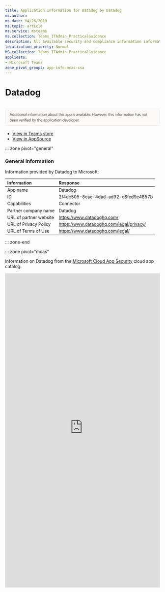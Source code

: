 ```yaml
---
title: Application Information for Datadog by Datadog
ms.author: 
ms.date: 04/26/2019
ms.topic: article
ms.service: msteams
ms.collection: Teams_ITAdmin_PracticalGuidance
description: All available security and compliance information information for Datadog, its data handling policies, its Microsoft Cloud App Security app catalog information, and security/compliance information in the CSA STAR registry.
localization_priority: Normal
MS.collection: Teams_ITAdmin_PracticalGuidance
appliesto:
- Microsoft Teams
zone_pivot_groups: app-info-mcas-csa
---
```

# Datadog

<br/><img alt="Non-attested image" src="./images/unattested.png" width="650"/>

* <a href="https://teams.microsoft.com/l/app/2f4dc505-8eae-4dad-ad92-c6fed9e4857b" target="_blank">View in Teams store</a>
* <a href="https://appsource.microsoft.com/en-us/product/office/WA104381836" target="_blank">View in AppSource</a>

::: zone pivot="general"

### General information

Information provided by Datadog to Microsoft:

| **Information** | **Response** |
|:----------------|:-------------|
| App name | Datadog |
| ID | 2f4dc505-8eae-4dad-ad92-c6fed9e4857b |
| Capabilities | Connector |
| Partner company name | Datadog |
| URL of partner website | <https://www.datadoghq.com/> |
| URL of Privacy Policy | <https://www.datadoghq.com/legal/privacy/> |
| URL of Terms of Use | <https://www.datadoghq.com/legal/> |

::: zone-end


::: zone pivot="mcas"

Information on Datadog from the [Microsoft Cloud App Security](https://www.microsoft.com/en-us/enterprise-mobility-security/cloud-app-security) cloud app catalog:

<iframe height='1020' title='Microsoft Cloud App Security Information' src='https://3ca685143b5b46b4b0e5266dadf2e97c.codepen.website/#/dashboard/21427' frameborder='no'  style='width: 100%;'>

<a href="https://3ca685143b5b46b4b0e5266dadf2e97c.codepen.website/#/dashboard/21427" target="_blank">View in a new tab</a>

::: zone-end

::: zone pivot="csa"

### CSA STAR information

[Cloud Security Alliance](https://cloudsecurityalliance.org/about/) is a not-for-profit organization dedicated to defining and raising awareness of best practices to help ensure a secure cloud computing environment. The CSA maintains the [Security, Trust & Assurance Registry (STAR)](https://cloudsecurityalliance.org/star/), a free, publicly-accessible registry where cloud-based providers can publish information on security, privacy, and compliance practices. The STAR registry contains three levels of assurance: self-assessment, 3rd-party audit, and continuous monitoring. More information on assurance levels can be found [here](https://cloudsecurityalliance.org/star/#_overview).

> [!NOTE]
> This information is self-reported by Datadog and directly submitted to and retrieved from CSA STAR. Microsoft is not responsible for the accuracy of this information.

<iframe height='798' scrolling='yes' title='Microsoft Teams App Information: CSA STAR' src='https://66eac45ba2a0418f9cfa290fcad4072b.codepen.website/#/details/357/Datadog' frameborder='no' style='width: 100%;'>

::: zone-end
